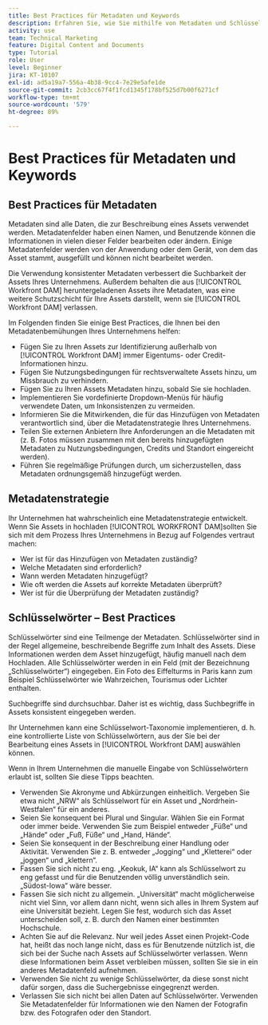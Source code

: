 ```yaml
---
title: Best Practices für Metadaten und Keywords
description: Erfahren Sie, wie Sie mithilfe von Metadaten und Schlüsselwörtern in [!UICONTROL Workfront DAM] Assets beschreiben und die Durchsuchbarkeit Ihrer Unternehmens-Assets verbessern können.
activity: use
team: Technical Marketing
feature: Digital Content and Documents
type: Tutorial
role: User
level: Beginner
jira: KT-10107
exl-id: ad5a19a7-556a-4b38-9cc4-7e29e5afe1de
source-git-commit: 2cb3cc67f4f1fcd1345f178bf525d7b00f6271cf
workflow-type: tm+mt
source-wordcount: '579'
ht-degree: 89%

---
```


# Best Practices für Metadaten und Keywords

## Best Practices für Metadaten

Metadaten sind alle Daten, die zur Beschreibung eines Assets verwendet werden. Metadatenfelder haben einen Namen, und Benutzende können die Informationen in vielen dieser Felder bearbeiten oder ändern. Einige Metadatenfelder werden von der Anwendung oder dem Gerät, von dem das Asset stammt, ausgefüllt und können nicht bearbeitet werden.

Die Verwendung konsistenter Metadaten verbessert die Suchbarkeit der Assets Ihres Unternehmens. Außerdem behalten die aus [!UICONTROL Workfront DAM] heruntergeladenen Assets ihre Metadaten, was eine weitere Schutzschicht für Ihre Assets darstellt, wenn sie [!UICONTROL Workfront DAM] verlassen.

Im Folgenden finden Sie einige Best Practices, die Ihnen bei den Metadatenbemühungen Ihres Unternehmens helfen:

* Fügen Sie zu Ihren Assets zur Identifizierung außerhalb von [!UICONTROL Workfront DAM] immer Eigentums- oder Credit-Informationen hinzu.
* Fügen Sie Nutzungsbedingungen für rechtsverwaltete Assets hinzu, um Missbrauch zu verhindern.
* Fügen Sie zu Ihren Assets Metadaten hinzu, sobald Sie sie hochladen.
* Implementieren Sie vordefinierte Dropdown-Menüs für häufig verwendete Daten, um Inkonsistenzen zu vermeiden.
* Informieren Sie die Mitwirkenden, die für das Hinzufügen von Metadaten verantwortlich sind, über die Metadatenstrategie Ihres Unternehmens.
* Teilen Sie externen Anbietern Ihre Anforderungen an die Metadaten mit (z. B. Fotos müssen zusammen mit den bereits hinzugefügten Metadaten zu Nutzungsbedingungen, Credits und Standort eingereicht werden).
* Führen Sie regelmäßige Prüfungen durch, um sicherzustellen, dass Metadaten ordnungsgemäß hinzugefügt werden.

## Metadatenstrategie

Ihr Unternehmen hat wahrscheinlich eine Metadatenstrategie entwickelt. Wenn Sie Assets in hochladen [!UICONTROL WORKFRONT DAM]sollten Sie sich mit dem Prozess Ihres Unternehmens in Bezug auf Folgendes vertraut machen:

* Wer ist für das Hinzufügen von Metadaten zuständig?
* Welche Metadaten sind erforderlich?
* Wann werden Metadaten hinzugefügt?
* Wie oft werden die Assets auf korrekte Metadaten überprüft?
* Wer ist für die Überprüfung der Metadaten zuständig?

## Schlüsselwörter – Best Practices

Schlüsselwörter sind eine Teilmenge der Metadaten. Schlüsselwörter sind in der Regel allgemeine, beschreibende Begriffe zum Inhalt des Assets. Diese Informationen werden dem Asset hinzugefügt, häufig manuell nach dem Hochladen. Alle Schlüsselwörter werden in ein Feld (mit der Bezeichnung „Schlüsselwörter“) eingegeben. Ein Foto des Eiffelturms in Paris kann zum Beispiel Schlüsselwörter wie Wahrzeichen, Tourismus oder Lichter enthalten.

Suchbegriffe sind durchsuchbar. Daher ist es wichtig, dass Suchbegriffe in Assets konsistent eingegeben werden.

Ihr Unternehmen kann eine Schlüsselwort-Taxonomie implementieren, d. h. eine kontrollierte Liste von Schlüsselwörtern, aus der Sie bei der Bearbeitung eines Assets in [!UICONTROL Workfront DAM] auswählen können.

Wenn in Ihrem Unternehmen die manuelle Eingabe von Schlüsselwörtern erlaubt ist, sollten Sie diese Tipps beachten.

* Verwenden Sie Akronyme und Abkürzungen einheitlich. Vergeben Sie etwa nicht „NRW“ als Schlüsselwort für ein Asset und „Nordrhein-Westfalen“ für ein anderes.
* Seien Sie konsequent bei Plural und Singular. Wählen Sie ein Format oder immer beide. Verwenden Sie zum Beispiel entweder „Füße“ und „Hände“ oder „Fuß, Füße“ und „Hand, Hände“.
* Seien Sie konsequent in der Beschreibung einer Handlung oder Aktivität. Verwenden Sie z. B. entweder „Jogging“ und „Kletterei“ oder „joggen“ und „klettern“.
* Fassen Sie sich nicht zu eng. „Keokuk, IA“ kann als Schlüsselwort zu eng gefasst und für die Benutzenden völlig unverständlich sein. „Südost-Iowa“ wäre besser.
* Fassen Sie sich nicht zu allgemein. „Universität“ macht möglicherweise nicht viel Sinn, vor allem dann nicht, wenn sich alles in Ihrem System auf eine Universität bezieht. Legen Sie fest, wodurch sich das Asset unterscheiden soll, z. B. durch den Namen einer bestimmten Hochschule.
* Achten Sie auf die Relevanz. Nur weil jedes Asset einen Projekt-Code hat, heißt das noch lange nicht, dass es für Benutzende nützlich ist, die sich bei der Suche nach Assets auf Schlüsselwörter verlassen. Wenn diese Informationen beim Asset verbleiben müssen, sollten Sie sie in ein anderes Metadatenfeld aufnehmen.
* Verwenden Sie nicht zu wenige Schlüsselwörter, da diese sonst nicht dafür sorgen, dass die Suchergebnisse eingegrenzt werden.
* Verlassen Sie sich nicht bei allen Daten auf Schlüsselwörter. Verwenden Sie Metadatenfelder für Informationen wie den Namen der Fotografin bzw. des Fotografen oder den Standort.

